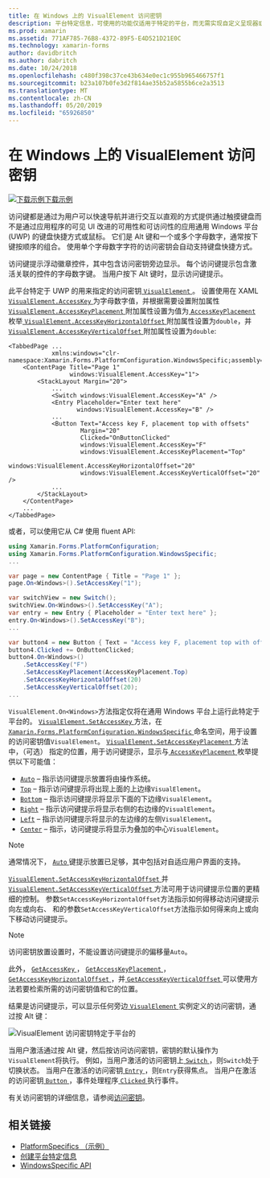 ```yaml
---
title: 在 Windows 上的 VisualElement 访问密钥
description: 平台特定信息，可使用的功能仅适用于特定的平台，而无需实现自定义呈现器或效果。 本文介绍如何使用 Windows 特定于平台的 VisualElement 为指定的访问密钥。
ms.prod: xamarin
ms.assetid: 771AF785-76B8-4372-89F5-E4D521D21E0C
ms.technology: xamarin-forms
author: davidbritch
ms.author: dabritch
ms.date: 10/24/2018
ms.openlocfilehash: c480f398c37ce43b634e0ec1c955b965466757f1
ms.sourcegitcommit: b23a107b0fe3d2f814ae35b52a5855b6ce2a3513
ms.translationtype: MT
ms.contentlocale: zh-CN
ms.lasthandoff: 05/20/2019
ms.locfileid: "65926850"
---
```

# <a name="visualelement-access-keys-on-windows"></a>在 Windows 上的 VisualElement 访问密钥

[![下载示例](~/media/shared/download.png)下载示例](https://developer.xamarin.com/samples/xamarin-forms/UserInterface/PlatformSpecifics/)

访问键都是通过为用户可以快速导航并进行交互以直观的方式提供通过触摸键盘而不是通过应用程序的可见 UI 改进的可用性和可访问性的应用通用 Windows 平台 (UWP) 的键盘快捷方式或鼠标。 它们是 Alt 键和一个或多个字母数字，通常按下键按顺序的组合。 使用单个字母数字字符的访问密钥会自动支持键盘快捷方式。

访问键提示浮动徽章控件，其中包含访问密钥旁边显示。 每个访问键提示包含激活关联的控件的字母数字键。 当用户按下 Alt 键时，显示访问键提示。

此平台特定于 UWP 的用来指定的访问密钥[ `VisualElement` ](xref:Xamarin.Forms.VisualElement)。 设置使用在 XAML [ `VisualElement.AccessKey` ](xref:Xamarin.Forms.PlatformConfiguration.WindowsSpecific.VisualElement.AccessKeyProperty)为字母数字值，并根据需要设置附加属性[ `VisualElement.AccessKeyPlacement` ](xref:Xamarin.Forms.PlatformConfiguration.WindowsSpecific.VisualElement.AccessKeyPlacementProperty)附加属性设置为值为[ `AccessKeyPlacement` ](xref:Xamarin.Forms.AccessKeyPlacement)枚举[ `VisualElement.AccessKeyHorizontalOffset` ](xref:Xamarin.Forms.PlatformConfiguration.WindowsSpecific.VisualElement.AccessKeyHorizontalOffsetProperty)附加属性设置为`double`，并[ `VisualElement.AccessKeyVerticalOffset` ](xref:Xamarin.Forms.PlatformConfiguration.WindowsSpecific.VisualElement.AccessKeyVerticalOffsetProperty)附加属性设置为`double`:

```xaml
<TabbedPage ...
            xmlns:windows="clr-namespace:Xamarin.Forms.PlatformConfiguration.WindowsSpecific;assembly=Xamarin.Forms.Core">
    <ContentPage Title="Page 1"
                 windows:VisualElement.AccessKey="1">
        <StackLayout Margin="20">
            ...
            <Switch windows:VisualElement.AccessKey="A" />
            <Entry Placeholder="Enter text here"
                   windows:VisualElement.AccessKey="B" />
            ...
            <Button Text="Access key F, placement top with offsets"
                    Margin="20"
                    Clicked="OnButtonClicked"
                    windows:VisualElement.AccessKey="F"
                    windows:VisualElement.AccessKeyPlacement="Top"
                    windows:VisualElement.AccessKeyHorizontalOffset="20"
                    windows:VisualElement.AccessKeyVerticalOffset="20" />
            ...
        </StackLayout>
    </ContentPage>
    ...
</TabbedPage>
```

或者，可以使用它从 C# 使用 fluent API:

```csharp
using Xamarin.Forms.PlatformConfiguration;
using Xamarin.Forms.PlatformConfiguration.WindowsSpecific;
...

var page = new ContentPage { Title = "Page 1" };
page.On<Windows>().SetAccessKey("1");

var switchView = new Switch();
switchView.On<Windows>().SetAccessKey("A");
var entry = new Entry { Placeholder = "Enter text here" };
entry.On<Windows>().SetAccessKey("B");
...

var button4 = new Button { Text = "Access key F, placement top with offsets", Margin = new Thickness(20) };
button4.Clicked += OnButtonClicked;
button4.On<Windows>()
    .SetAccessKey("F")
    .SetAccessKeyPlacement(AccessKeyPlacement.Top)
    .SetAccessKeyHorizontalOffset(20)
    .SetAccessKeyVerticalOffset(20);
...
```

`VisualElement.On<Windows>`方法指定仅将在通用 Windows 平台上运行此特定于平台的。 [ `VisualElement.SetAccessKey` ](xref:Xamarin.Forms.PlatformConfiguration.WindowsSpecific.VisualElement.SetAccessKey(Xamarin.Forms.IPlatformElementConfiguration{Xamarin.Forms.PlatformConfiguration.Windows,Xamarin.Forms.VisualElement},System.String))方法，在[ `Xamarin.Forms.PlatformConfiguration.WindowsSpecific` ](xref:Xamarin.Forms.PlatformConfiguration.WindowsSpecific)命名空间，用于设置的访问密钥值`VisualElement`。 [ `VisualElement.SetAccessKeyPlacement` ](xref:Xamarin.Forms.PlatformConfiguration.WindowsSpecific.VisualElement.SetAccessKeyPlacement(Xamarin.Forms.IPlatformElementConfiguration{Xamarin.Forms.PlatformConfiguration.Windows,Xamarin.Forms.VisualElement},Xamarin.Forms.AccessKeyPlacement))方法中，（可选） 指定的位置，用于访问键提示，显示与[ `AccessKeyPlacement` ](xref:Xamarin.Forms.AccessKeyPlacement)枚举提供以下可能值：

- [`Auto`](xref:Xamarin.Forms.AccessKeyPlacement.Auto) – 指示访问键提示放置将由操作系统。
- [`Top`](xref:Xamarin.Forms.AccessKeyPlacement.Top) – 指示访问键提示将出现上面的上边缘`VisualElement`。
- [`Bottom`](xref:Xamarin.Forms.AccessKeyPlacement.Bottom) – 指示访问键提示将显示下面的下边缘`VisualElement`。
- [`Right`](xref:Xamarin.Forms.AccessKeyPlacement.Right) – 指示访问键提示将显示右侧的右边缘的`VisualElement`。
- [`Left`](xref:Xamarin.Forms.AccessKeyPlacement.Left) – 指示访问键提示将显示的左边缘的左侧`VisualElement`。
- [`Center`](xref:Xamarin.Forms.AccessKeyPlacement.Center) – 指示，访问键提示将显示为叠加的中心`VisualElement`。

> [!NOTE]
> 通常情况下， [ `Auto` ](xref:Xamarin.Forms.AccessKeyPlacement.Auto)键提示放置已足够，其中包括对自适应用户界面的支持。

[ `VisualElement.SetAccessKeyHorizontalOffset` ](xref:Xamarin.Forms.PlatformConfiguration.WindowsSpecific.VisualElement.SetAccessKeyHorizontalOffset(Xamarin.Forms.IPlatformElementConfiguration{Xamarin.Forms.PlatformConfiguration.Windows,Xamarin.Forms.VisualElement},System.Double))并[ `VisualElement.SetAccessKeyVerticalOffset` ](xref:Xamarin.Forms.PlatformConfiguration.WindowsSpecific.VisualElement.SetAccessKeyVerticalOffset(Xamarin.Forms.IPlatformElementConfiguration{Xamarin.Forms.PlatformConfiguration.Windows,Xamarin.Forms.VisualElement},System.Double))方法可用于访问键提示位置的更精细的控制。 参数`SetAccessKeyHorizontalOffset`方法指示如何得移动访问键提示向左或向右、 和的参数`SetAccessKeyVerticalOffset`方法指示如何得来向上或向下移动访问键提示。

>[!NOTE]
> 访问密钥放置设置时，不能设置访问键提示的偏移量`Auto`。

此外， [ `GetAccessKey` ](xref:Xamarin.Forms.PlatformConfiguration.WindowsSpecific.VisualElement.GetAccessKey(Xamarin.Forms.IPlatformElementConfiguration{Xamarin.Forms.PlatformConfiguration.Windows,Xamarin.Forms.VisualElement}))， [ `GetAccessKeyPlacement` ](xref:Xamarin.Forms.PlatformConfiguration.WindowsSpecific.VisualElement.GetAccessKeyPlacement(Xamarin.Forms.IPlatformElementConfiguration{Xamarin.Forms.PlatformConfiguration.Windows,Xamarin.Forms.VisualElement}))， [ `GetAccessKeyHorizontalOffset` ](xref:Xamarin.Forms.PlatformConfiguration.WindowsSpecific.VisualElement.GetAccessKeyHorizontalOffset(Xamarin.Forms.IPlatformElementConfiguration{Xamarin.Forms.PlatformConfiguration.Windows,Xamarin.Forms.VisualElement}))，并[ `GetAccessKeyVerticalOffset` ](xref:Xamarin.Forms.PlatformConfiguration.WindowsSpecific.VisualElement.GetAccessKeyVerticalOffset(Xamarin.Forms.IPlatformElementConfiguration{Xamarin.Forms.PlatformConfiguration.Windows,Xamarin.Forms.VisualElement}))可以使用方法若要检索所需的访问密钥值和它的位置。

结果是访问键提示，可以显示任何旁边[ `VisualElement` ](xref:Xamarin.Forms.VisualElement)实例定义的访问密钥，通过按 Alt 键：

![VisualElement 访问密钥特定于平台的](visualelement-access-keys-images/visualelement-accesskeys.png "VisualElement 访问密钥特定于平台的")

当用户激活通过按 Alt 键，然后按访问访问密钥，密钥的默认操作为`VisualElement`将执行。 例如，当用户激活的访问密钥上[ `Switch` ](xref:Xamarin.Forms.Switch)，则`Switch`处于切换状态。 当用户在激活的访问密钥[ `Entry` ](xref:Xamarin.Forms.Entry)，则`Entry`获得焦点。 当用户在激活的访问密钥[ `Button` ](xref:Xamarin.Forms.Button)，事件处理程序[ `Clicked` ](xref:Xamarin.Forms.Button.Clicked)执行事件。

有关访问密钥的详细信息，请参阅[访问密钥](/windows/uwp/design/input/access-keys#key-tip-positioning)。

## <a name="related-links"></a>相关链接

- [PlatformSpecifics （示例）](https://developer.xamarin.com/samples/xamarin-forms/UserInterface/PlatformSpecifics/)
- [创建平台特定信息](~/xamarin-forms/platform/platform-specifics/index.md#creating-platform-specifics)
- [WindowsSpecific API](xref:Xamarin.Forms.PlatformConfiguration.WindowsSpecific)
